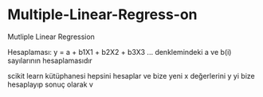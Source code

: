 # Multiple-Linear-Regress-on


Mutliple  Linear Regression

Hesaplaması: 
y = a + b1X1 + b2X2 + b3X3 ...
denklemindeki a ve b(i) sayılarının hesaplamasıdır

scikit learn kütüphanesi hepsini hesaplar ve bize yeni x değerlerini y yi
bize hesaplayıp sonuç olarak v
